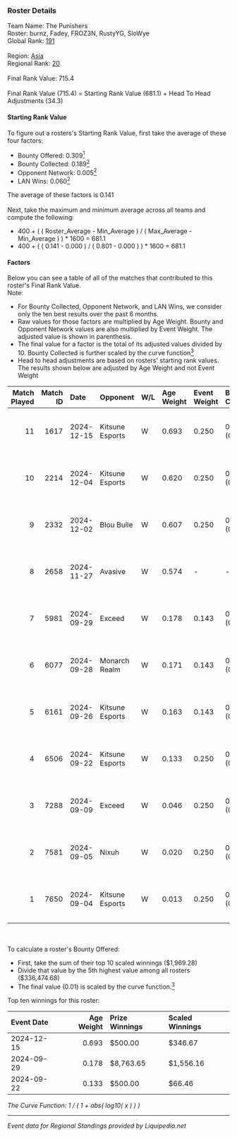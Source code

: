 ### Roster Details<br />
Team Name: The Punishers<br />
Roster: burnz, Fadey, FROZ3N, RustyYG, SloWye<br />
Global Rank: [191](../standings_global.md)<br />
<br />
Region: [Asia]( ../standings_asia.md)<br />
Regional Rank: [20]( ../standings_asia.md)<br />
<br />
Final Rank Value:  715.4<br />
<br />
Final Rank Value (715.4) = Starting Rank Value (681.1) + Head To Head Adjustments (34.3)<br />

#### Starting Rank Value<br />
To figure out a rosters's Starting Rank Value, first take the average of these four factors:<br />
- Bounty Offered: 0.309[<sup>1</sup>](#table2)
- Bounty Collected: 0.189[<sup>2</sup>](#table1)
- Opponent Network: 0.005[<sup>2</sup>](#table1)
- LAN Wins: 0.060[<sup>2</sup>](#table1)

The average of these factors is 0.141<br />
<br />
Next, take the maximum and minimum average across all teams and compute the following:<br />
- 400 + ( ( Roster_Average - Min_Average ) / ( Max_Average - Min_Average ) ) * 1600 = 681.1
- 400 + ( ( 0.141 - 0.000 ) / ( 0.801 - 0.000 ) ) * 1600 = 681.1


#### Factors<br />
Below you can see a table of all of the matches that contributed to this roster's Final Rank Value.<br />
Note:<br />

- For Bounty Collected, Opponent Network, and LAN Wins, we consider only the ten best results over the past 6 months.
- Raw values for those factors are multiplied by Age Weight. Bounty and Opponent Network values are also multiplied by Event Weight. The adjusted value is shown in parenthesis.
- The final value for a factor is the total of its adjusted values divided by 10. Bounty Collected is further scaled by the curve function[<sup>3</sup>](#curveFunction)
- Head to head adjustments are based on rosters' starting rank values. The results shown below are adjusted by Age Weight and not Event Weight
<span id="table1"></span><br />


| Match Played | Match ID | Date       | Opponent        | W/L | Age Weight | Event Weight | Bounty Collected | Opponent Network | LAN Wins  | H2H Adj. | Roster                                |
| -: | -: | :- | :- | :- | :- | :- | :- | :- | :- | -: | :- |
|           11 |     1617 | 2024-12-15 | Kitsune Esports | W   | 0.693      | 0.250        | 0.001 (0.000)    | 0.098 (0.017)    | 0 (0.000) |     7.85 | burnz, Fadey, FROZ3N, RustyYG, SloWye |
|           10 |     2214 | 2024-12-04 | Kitsune Esports | W   | 0.620      | 0.250        | 0.001 (0.000)    | 0.098 (0.015)    | 0 (0.000) |     7.14 | burnz, Fadey, FROZ3N, RustyYG, SloWye |
|            9 |     2332 | 2024-12-02 | Blou Bulle      | W   | 0.607      | 0.250        | 0.000 (0.000)    | 0.086 (0.013)    | 0 (0.000) |     7.00 | burnz, Fadey, FROZ3N, RustyYG, SloWye |
|            8 |     2658 | 2024-11-27 | Avasive         | W   | 0.574      | -            | -                | -                | 0 (0.000) |     2.94 | burnz, Fadey, FROZ3N, RustyYG, SloWye |
|            7 |     5981 | 2024-09-29 | Exceed          | W   | 0.178      | 0.143        | 0.002 (0.000)    | 0.017 (0.000)    | 1 (0.178) |     2.37 | burnz, Fadey, FROZ3N, RustyYG, SloWye |
|            6 |     6077 | 2024-09-28 | Monarch Realm   | W   | 0.171      | 0.143        | 0.001 (0.000)    | 0.016 (0.000)    | 1 (0.171) |     2.20 | burnz, Fadey, FROZ3N, RustyYG, SloWye |
|            5 |     6161 | 2024-09-26 | Kitsune Esports | W   | 0.163      | 0.143        | 0.001 (0.000)    | 0.098 (0.002)    | 1 (0.163) |     2.07 | burnz, Fadey, FROZ3N, RustyYG, SloWye |
|            4 |     6506 | 2024-09-22 | Kitsune Esports | W   | 0.133      | 0.250        | 0.001 (0.000)    | 0.098 (0.003)    | 0 (0.000) |     1.70 | burnz, Fadey, FROZ3N, RustyYG, SloWye |
|            3 |     7288 | 2024-09-09 | Exceed          | W   | 0.046      | 0.250        | 0.002 (0.000)    | 0.017 (0.000)    | 0 (0.000) |     0.63 | burnz, Fadey, FROZ3N, RustyYG, SloWye |
|            2 |     7581 | 2024-09-05 | Nixuh           | W   | 0.020      | 0.250        | 0.000 (0.000)    | 0.009 (0.000)    | 0 (0.000) |     0.24 | burnz, Fadey, FROZ3N, RustyYG, SloWye |
|            1 |     7650 | 2024-09-04 | Kitsune Esports | W   | 0.013      | 0.250        | 0.001 (0.000)    | 0.098 (0.000)    | -         |     0.17 | burnz, Fadey, FROZ3N, RustyYG, SloWye |

<br />
<span id="table2"></span><br />
To calculate a roster's Bounty Offered:<br />

- First, take the sum of their top 10 scaled winnings ($1,969.28)
- Divide that value by the 5th highest value among all rosters ($336,474.68)
- The final value (0.01) is scaled by the curve function.[<sup>3</sup>](#curveFunction)

Top ten winnings for this roster:<br />

| Event Date | Age Weight | Prize Winnings | Scaled Winnings |
| :- | -: | :- | :- |
| 2024-12-15 |      0.693 | $500.00        | $346.67         |
| 2024-09-29 |      0.178 | $8,763.65      | $1,556.16       |
| 2024-09-22 |      0.133 | $500.00        | $66.46          |


<span id="curveFunction"></span>_The Curve Function: 1 / ( 1 + abs( log10( x ) ) )_<br />

---
_Event data for Regional Standings provided by Liquipedia.net_<br />
